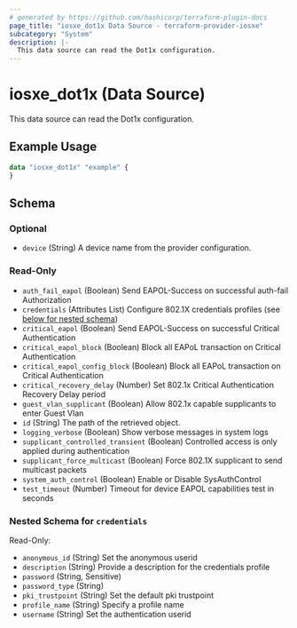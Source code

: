 ```yaml
---
# generated by https://github.com/hashicorp/terraform-plugin-docs
page_title: "iosxe_dot1x Data Source - terraform-provider-iosxe"
subcategory: "System"
description: |-
  This data source can read the Dot1x configuration.
---
```


# iosxe_dot1x (Data Source)

This data source can read the Dot1x configuration.

## Example Usage

```terraform
data "iosxe_dot1x" "example" {
}
```

<!-- schema generated by tfplugindocs -->
## Schema

### Optional

- `device` (String) A device name from the provider configuration.

### Read-Only

- `auth_fail_eapol` (Boolean) Send EAPOL-Success on successful auth-fail Authorization
- `credentials` (Attributes List) Configure 802.1X credentials profiles (see [below for nested schema](#nestedatt--credentials))
- `critical_eapol` (Boolean) Send EAPOL-Success on successful Critical Authentication
- `critical_eapol_block` (Boolean) Block all EAPoL transaction on Critical Authentication
- `critical_eapol_config_block` (Boolean) Block all EAPoL transaction on Critical Authentication
- `critical_recovery_delay` (Number) Set 802.1x Critical Authentication Recovery Delay period
- `guest_vlan_supplicant` (Boolean) Allow 802.1x capable supplicants to enter Guest Vlan
- `id` (String) The path of the retrieved object.
- `logging_verbose` (Boolean) Show verbose messages in system logs
- `supplicant_controlled_transient` (Boolean) Controlled access is only applied during authentication
- `supplicant_force_multicast` (Boolean) Force 802.1X supplicant to send multicast packets
- `system_auth_control` (Boolean) Enable or Disable SysAuthControl
- `test_timeout` (Number) Timeout for device EAPOL capabilities test in seconds

<a id="nestedatt--credentials"></a>
### Nested Schema for `credentials`

Read-Only:

- `anonymous_id` (String) Set the anonymous userid
- `description` (String) Provide a description for the credentials profile
- `password` (String, Sensitive)
- `password_type` (String)
- `pki_trustpoint` (String) Set the default pki trustpoint
- `profile_name` (String) Specify a profile name
- `username` (String) Set the authentication userid
